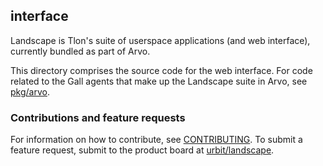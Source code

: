 ## interface

Landscape is Tlon's suite of userspace applications (and web interface),
currently bundled as part of Arvo.

This directory comprises the source code for the web interface. For code related
to the Gall agents that make up the Landscape suite in Arvo, see
[pkg/arvo][arvo].

### Contributions and feature requests

For information on how to contribute, see [CONTRIBUTING][cont]. To submit
a feature request, submit to the product board at [urbit/landscape][land].

[arvo]: https://github.com/urbit/urbit/tree/master/pkg/arvo
[cont]: https://github.com/urbit/urbit/blob/master/pkg/interface/CONTRIBUTING.md
[land]: https://github.com/urbit/landscape/issues/new?assignees=&labels=feature+request&template=feature_request.md&title=